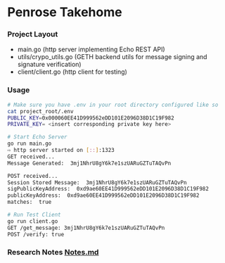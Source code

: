 # Penrose Takehome

### Project Layout
- main.go (http server implementing Echo REST API)
- utils/crypo_utils.go (GETH backend utils for message signing and signature verification) 
- client/client.go (http client for testing)

### Usage
``` bash
# Make sure you have .env in your root directory configured like so
cat project_root/.env
PUBLIC_KEY=0x000060EE41D999562eDD101E2096D38D1C19F982
PRIVATE_KEY= <insert corresponding private key here>

# Start Echo Server
go run main.go  
⇨ http server started on [::]:1323
GET received...
Message Generated:  3mj1NhrU8gY6k7e1szUARuGZTuTAQvPn

POST received...
Session Stored Message:  3mj1NhrU8gY6k7e1szUARuGZTuTAQvPn
sigPublicKeyAddress:  0xd9ae60EE41D999562eDD101E2096D38D1C19F982
publicKeyAddress:  0xd9ae60EE41D999562eDD101E2096D38D1C19F982
matches:  true

# Run Test Client
go run client.go 
GET /get_message: 3mj1NhrU8gY6k7e1szUARuGZTuTAQvPn
POST /verify: true
```

### Research Notes [Notes.md](https://github.com/wrinkledeth/penrose_takehome/blob/main/Notes.md)